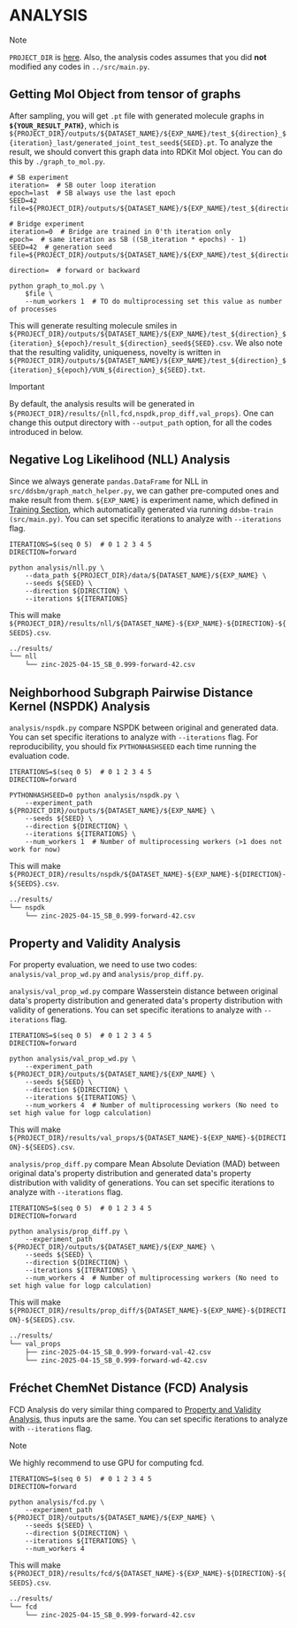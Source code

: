 # ANALYSIS
> [!NOTE]
> `PROJECT_DIR` is [here](..). Also, the analysis codes assumes that you did **not** modified any codes in `../src/main.py`.

## Getting Mol Object from tensor of graphs
After sampling, you will get `.pt` file with generated molecule graphs in **`${YOUR_RESULT_PATH}`**, which is `${PROJECT_DIR}/outputs/${DATASET_NAME}/${EXP_NAME}/test_${direction}_${iteration}_last/generated_joint_test_seed${SEED}.pt`. To analyze the result, we should convert this graph data into RDKit Mol object. You can do this by `./graph_to_mol.py`.

```{bash}
# SB experiment
iteration=  # SB outer loop iteration
epoch=last  # SB always use the last epoch
SEED=42
file=${PROJECT_DIR}/outputs/${DATASET_NAME}/${EXP_NAME}/test_${direction}_${iteration}_${epoch}/generated_joint_test_seed${SEED}.pt

# Bridge experiment
iteration=0  # Bridge are trained in 0'th iteration only
epoch=  # same iteration as SB ((SB_iteration * epochs) - 1)
SEED=42  # generation seed
file=${PROJECT_DIR}/outputs/${DATASET_NAME}/${EXP_NAME}/test_${direction}_${iteration}_${epoch}/generated_joint_test_seed${SEED}.pt

direction=  # forward or backward

python graph_to_mol.py \
    $file \
    --num_workers 1  # TO do multiprocessing set this value as number of processes
```

This will generate resulting molecule smiles in `${PROJECT_DIR}/outputs/${DATASET_NAME}/${EXP_NAME}/test_${direction}_${iteration}_${epoch}/result_${direction}_seed${SEED}.csv`. We also note that the resulting validity, uniqueness, novelty is written in `${PROJECT_DIR}/outputs/${DATASET_NAME}/${EXP_NAME}/test_${direction}_${iteration}_${epoch}/VUN_${direction}_${SEED}.txt`.

> [!IMPORTANT]
> By default, the analysis results will be generated in `${PROJECT_DIR}/results/{nll,fcd,nspdk,prop_diff,val_props}`. One can change this output directory with `--output_path` option, for all the codes introduced in below.

## Negative Log Likelihood (NLL) Analysis
Since we always generate `pandas.DataFrame` for NLL in `src/ddsbm/graph_match_helper.py`, we can gather pre-computed ones and make result from them.
`${EXP_NAME}` is experiment name, which defined in [Training Section](../README.md#Training), which automatically generated via running `ddsbm-train (src/main.py)`.
You can set specific iterations to analyze with `--iterations` flag.

```{bash}
ITERATIONS=$(seq 0 5)  # 0 1 2 3 4 5
DIRECTION=forward

python analysis/nll.py \
    --data_path ${PROJECT_DIR}/data/${DATASET_NAME}/${EXP_NAME} \
    --seeds ${SEED} \
    --direction ${DIRECTION} \
    --iterations ${ITERATIONS}
```

This will make `${PROJECT_DIR}/results/nll/${DATASET_NAME}-${EXP_NAME}-${DIRECTION}-${SEEDS}.csv`.
```bash
../results/
└── nll
    └── zinc-2025-04-15_SB_0.999-forward-42.csv
```

## Neighborhood Subgraph Pairwise Distance Kernel (NSPDK) Analysis
`analysis/nspdk.py` compare NSPDK between original and generated data. You can set specific iterations to analyze with `--iterations` flag. For reproducibility, you should fix `PYTHONHASHSEED` each time running the evaluation code.

```{bash}
ITERATIONS=$(seq 0 5)  # 0 1 2 3 4 5
DIRECTION=forward

PYTHONHASHSEED=0 python analysis/nspdk.py \
    --experiment_path ${PROJECT_DIR}/outputs/${DATASET_NAME}/${EXP_NAME} \
    --seeds ${SEED} \
    --direction ${DIRECTION} \
    --iterations ${ITERATIONS} \
    --num_workers 1  # Number of multiprocessing workers (>1 does not work for now)
```

This will make `${PROJECT_DIR}/results/nspdk/${DATASET_NAME}-${EXP_NAME}-${DIRECTION}-${SEEDS}.csv`.
```bash
../results/
└── nspdk
    └── zinc-2025-04-15_SB_0.999-forward-42.csv
```

## Property and Validity Analysis
For property evaluation, we need to use two codes: `analysis/val_prop_wd.py` and `analysis/prop_diff.py`.

`analysis/val_prop_wd.py` compare Wasserstein distance between original data's property distribution and generated data's property distribution with validity of generations. You can set specific iterations to analyze with `--iterations` flag.

```{bash}
ITERATIONS=$(seq 0 5)  # 0 1 2 3 4 5
DIRECTION=forward

python analysis/val_prop_wd.py \
    --experiment_path ${PROJECT_DIR}/outputs/${DATASET_NAME}/${EXP_NAME} \
    --seeds ${SEED} \
    --direction ${DIRECTION} \
    --iterations ${ITERATIONS} \
    --num_workers 4  # Number of multiprocessing workers (No need to set high value for logp calculation)
```

This will make `${PROJECT_DIR}/results/val_props/${DATASET_NAME}-${EXP_NAME}-${DIRECTION}-${SEEDS}.csv`.

`analysis/prop_diff.py` compare Mean Absolute Deviation (MAD) between original data's property distribution and generated data's property distribution with validity of generations. You can set specific iterations to analyze with `--iterations` flag.

```{bash}
ITERATIONS=$(seq 0 5)  # 0 1 2 3 4 5
DIRECTION=forward

python analysis/prop_diff.py \
    --experiment_path ${PROJECT_DIR}/outputs/${DATASET_NAME}/${EXP_NAME} \
    --seeds ${SEED} \
    --direction ${DIRECTION} \
    --iterations ${ITERATIONS} \
    --num_workers 4  # Number of multiprocessing workers (No need to set high value for logp calculation)
```

This will make `${PROJECT_DIR}/results/prop_diff/${DATASET_NAME}-${EXP_NAME}-${DIRECTION}-${SEEDS}.csv`.

```bash
../results/
└── val_props
    ├── zinc-2025-04-15_SB_0.999-forward-val-42.csv
    └── zinc-2025-04-15_SB_0.999-forward-wd-42.csv
```

## Fréchet ChemNet Distance (FCD) Analysis
FCD Analysis do very similar thing compared to [Property and Validity Analysis](#property-and-validity-analysis), thus inputs are the same. You can set specific iterations to analyze with `--iterations` flag.

>[!NOTE]
> We highly recommend to use GPU for computing fcd.

```{bash}
ITERATIONS=$(seq 0 5)  # 0 1 2 3 4 5
DIRECTION=forward

python analysis/fcd.py \
    --experiment_path ${PROJECT_DIR}/outputs/${DATASET_NAME}/${EXP_NAME} \
    --seeds ${SEED} \
    --direction ${DIRECTION} \
    --iterations ${ITERATIONS} \
    --num_workers 4
```

This will make `${PROJECT_DIR}/results/fcd/${DATASET_NAME}-${EXP_NAME}-${DIRECTION}-${SEEDS}.csv`.

```bash
../results/
└── fcd
    └── zinc-2025-04-15_SB_0.999-forward-42.csv
```
